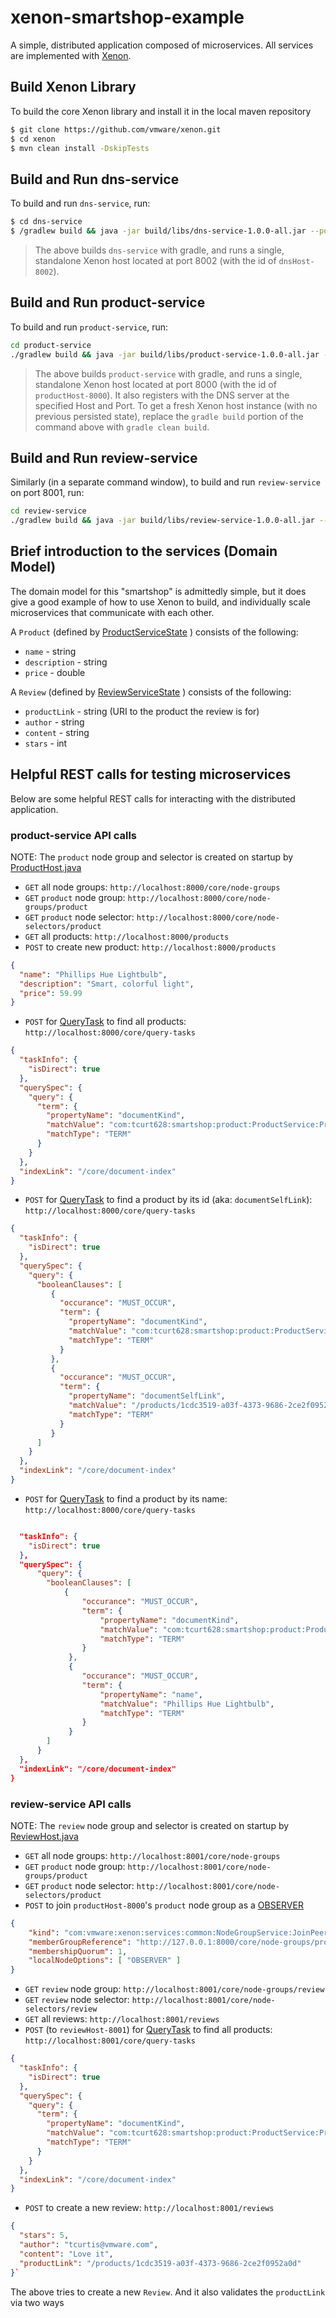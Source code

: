 # xenon-smartshop-example

A simple, distributed application composed of microservices. All services are implemented with [Xenon](https://github.com/vmware/xenon/).

## Build Xenon Library

To build the core Xenon library and install it in the local maven repository
```bash
$ git clone https://github.com/vmware/xenon.git
$ cd xenon
$ mvn clean install -DskipTests
```

## Build and Run dns-service

To build and run `dns-service`, run:
```bash
$ cd dns-service
$ /gradlew build && java -jar build/libs/dns-service-1.0.0-all.jar --port=8002 --id=dnsHost-8002 --sandbox=build/tmp/xenon
```

> The above builds `dns-service` with gradle, and runs a single, standalone Xenon host located at port 8002 (with the id of `dnsHost-8002`). 

## Build and Run product-service

To build and run `product-service`, run:
```bash
cd product-service
./gradlew build && java -jar build/libs/product-service-1.0.0-all.jar --port=8000 --id=productHost-8000 --sandbox=build/tmp/xenon --dnshost=localhost --dnsport=8002
```

> The above builds `product-service` with gradle, and runs a single, standalone Xenon host located at port 8000 (with the id of `productHost-8000`). It also registers with the DNS server at the specified Host and Port.
> To get a fresh Xenon host instance (with no previous persisted state), replace the `gradle build` portion of the command above with `gradle clean build`.

## Build and Run review-service
Similarly (in a separate command window), to build and run `review-service` on port 8001, run:

```bash
cd review-service
./gradlew build && java -jar build/libs/review-service-1.0.0-all.jar --port=8001 --id=reviewHost-8001 --sandbox=build/tmp/xenon --dnshost=localhost --dnsport=8002
```

## Brief introduction to the services (Domain Model)
The domain model for this "smartshop" is admittedly simple, but it does give a good example of how to use Xenon to build, and individually scale microservices that communicate with each other.

A `Product` (defined by [ProductServiceState](./product-service/src/main/java/com/tcurt628/smartshop/product/ProductService.java#L27) ) consists of the following:
* `name` - string
* `description` - string
* `price` - double

A `Review` (defined by [ReviewServiceState](./review-service/src/main/java/com/tcurt628/smartshop/review/ReviewService.java#L35) ) consists of the following:
* `productLink` - string (URI to the product the review is for)
* `author` - string
* `content` - string
* `stars` - int

## Helpful REST calls for testing microservices
Below are some helpful REST calls for interacting with the distributed application.

### product-service API calls

NOTE: The `product` node group and selector is created on startup by [ProductHost.java](./product-service/src/main/java/com/tcurt628/smartshop/product/ProductHost.java#L40)

* `GET` all node groups: `http://localhost:8000/core/node-groups`
* `GET` `product` node group: `http://localhost:8000/core/node-groups/product`
* `GET` `product` node selector: `http://localhost:8000/core/node-selectors/product`
* `GET` all products: `http://localhost:8000/products`
* `POST` to create new product: `http://localhost:8000/products`
```json
{
  "name": "Phillips Hue Lightbulb",
  "description": "Smart, colorful light",
  "price": 59.99
}
```
* `POST` for [QueryTask](https://github.com/vmware/xenon/wiki/Introduction-to-Service-Queries) to find all products: `http://localhost:8000/core/query-tasks`
```json
{
  "taskInfo": {
    "isDirect": true
  },
  "querySpec": {
    "query": {
      "term": {
        "propertyName": "documentKind",
        "matchValue": "com:tcurt628:smartshop:product:ProductService:ProductServiceState",
        "matchType": "TERM"
      }
    }
  },
  "indexLink": "/core/document-index"
}
```
* `POST` for [QueryTask](https://github.com/vmware/xenon/wiki/Introduction-to-Service-Queries) to find a product by its id (aka: `documentSelfLink`): `http://localhost:8000/core/query-tasks`
```json
{
  "taskInfo": {
    "isDirect": true
  },
  "querySpec": {
    "query": {
      "booleanClauses": [
         {
           "occurance": "MUST_OCCUR",
           "term": {
             "propertyName": "documentKind",
             "matchValue": "com:tcurt628:smartshop:product:ProductService:ProductServiceState",
             "matchType": "TERM"
           }
         },
         {
           "occurance": "MUST_OCCUR",
           "term": {
             "propertyName": "documentSelfLink",
             "matchValue": "/products/1cdc3519-a03f-4373-9686-2ce2f0952a0d",
             "matchType": "TERM"
           }
         }
      ]
    }
  },
  "indexLink": "/core/document-index"
}
```
* `POST` for [QueryTask](https://github.com/vmware/xenon/wiki/Introduction-to-Service-Queries) to find a product by its name: `http://localhost:8000/core/query-tasks`
```json

  "taskInfo": {
    "isDirect": true
  },
  "querySpec": {
      "query": {
        "booleanClauses": [
            {
                "occurance": "MUST_OCCUR",
                "term": {
                    "propertyName": "documentKind",
                    "matchValue": "com:tcurt628:smartshop:product:ProductService:ProductServiceState",
                    "matchType": "TERM"
                }
             },
             {
                "occurance": "MUST_OCCUR",
                "term": {
                    "propertyName": "name",
                    "matchValue": "Phillips Hue Lightbulb",
                    "matchType": "TERM"
                }
             }
        ]
      }
  },
  "indexLink": "/core/document-index"
}
```

### review-service API calls

NOTE: The `review` node group and selector is created on startup by [ReviewHost.java](review-service/src/main/java/com/tcurt628/smartshop/review/ReviewHost.java#L41)

* `GET` all node groups: `http://localhost:8001/core/node-groups`
* `GET` `product` node group: `http://localhost:8001/core/node-groups/product`
* `GET` `product` node selector: `http://localhost:8001/core/node-selectors/product`
* `POST` to join `productHost-8000`'s `product` node group as a [OBSERVER](https://github.com/vmware/xenon/wiki/NodeGroupService#node-options)
```json
{
    "kind": "com:vmware:xenon:services:common:NodeGroupService:JoinPeerRequest",
    "memberGroupReference": "http://127.0.0.1:8000/core/node-groups/product",
    "membershipQuorum": 1,
    "localNodeOptions": [ "OBSERVER" ]
}
```
* `GET` `review` node group: `http://localhost:8001/core/node-groups/review`
* `GET` `review` node selector: `http://localhost:8001/core/node-selectors/review`
* `GET` all reviews: `http://localhost:8001/reviews`
* `POST` (to `reviewHost-8001`) for [QueryTask](https://github.com/vmware/xenon/wiki/Introduction-to-Service-Queries) to find all products: `http://localhost:8001/core/query-tasks`
```json
{
  "taskInfo": {
    "isDirect": true
  },
  "querySpec": {
    "query": {
      "term": {
        "propertyName": "documentKind",
        "matchValue": "com:tcurt628:smartshop:product:ProductService:ProductServiceState",
        "matchType": "TERM"
      }
    }
  },
  "indexLink": "/core/document-index"
}
```
* `POST` to create a new review: `http://localhost:8001/reviews`
```json
{
  "stars": 5,
  "author": "tcurtis@vmware.com",
  "content": "Love it",
  "productLink": "/products/1cdc3519-a03f-4373-9686-2ce2f0952a0d"
}`
```
The above tries to create a new `Review`. And it also validates the `productLink` via two ways

